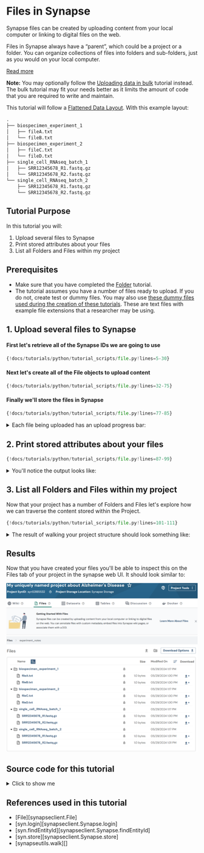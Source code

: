 # Files in Synapse
Synapse files can be created by uploading content from your local computer or linking to digital files on the web.

Files in Synapse always have a “parent”, which could be a project or a folder. You can organize collections of files into folders and sub-folders, just as you would on your local computer.

[Read more](../../explanations/domain_models_of_synapse.md#files)


**Note:** You may optionally follow the [Uploading data in bulk](./upload_data_in_bulk.md)
tutorial instead. The bulk tutorial may fit your needs better as it limits the amount
of code that you are required to write and maintain.


This tutorial will follow a [Flattened Data Layout](../../explanations/structuring_your_project.md#flattened-data-layout-example). With this example layout:
```
.
├── biospecimen_experiment_1
│   ├── fileA.txt
│   └── fileB.txt
├── biospecimen_experiment_2
│   ├── fileC.txt
│   └── fileD.txt
├── single_cell_RNAseq_batch_1
│   ├── SRR12345678_R1.fastq.gz
│   └── SRR12345678_R2.fastq.gz
└── single_cell_RNAseq_batch_2
    ├── SRR12345678_R1.fastq.gz
    └── SRR12345678_R2.fastq.gz
```

## Tutorial Purpose
In this tutorial you will:

1. Upload several files to Synapse
1. Print stored attributes about your files
1. List all Folders and Files within my project


## Prerequisites
* Make sure that you have completed the [Folder](./folder.md) tutorial.
* The tutorial assumes you have a number of files ready to upload. If you do not, create test or dummy files. You may also use [these dummy files used during the creation of these tutorials](https://github.com/Sage-Bionetworks/synapsePythonClient/tree/develop/docs/tutorials/sample_files/my_ad_project). These are text files with example file extensions that a researcher may be using.


## 1. Upload several files to Synapse

#### First let's retrieve all of the Synapse IDs we are going to use
```python
{!docs/tutorials/python/tutorial_scripts/file.py!lines=5-30}
```

#### Next let's create all of the File objects to upload content

```python
{!docs/tutorials/python/tutorial_scripts/file.py!lines=32-75}
```

#### Finally we'll store the files in Synapse

```python
{!docs/tutorials/python/tutorial_scripts/file.py!lines=77-85}
```


<details class="example">
  <summary>Each file being uploaded has an upload progress bar:</summary>

```
##################################################
 Uploading file to Synapse storage
##################################################

Uploading [####################]100.00%   2.0bytes/2.0bytes (1.8bytes/s) SRR12345678_R1.fastq.gz Done...
```

</details>


## 2. Print stored attributes about your files

```python
{!docs/tutorials/python/tutorial_scripts/file.py!lines=87-99}
```

<details class="example">
  <summary>You'll notice the output looks like:</summary>
```
My file ID is: syn53205687
The parent ID of my file is: syn53205629
I created my file on: 2023-12-28T21:55:17.971Z
The ID of the user that created my file is: 3481671
My file was last modified on: 2023-12-28T21:55:17.971Z
```
</details>


## 3. List all Folders and Files within my project

Now that your project has a number of Folders and Files let's explore how we can traverse the content stored within the Project.

```python
{!docs/tutorials/python/tutorial_scripts/file.py!lines=101-111}
```


<details class="example">
  <summary>The result of walking your project structure should look something like:</summary>
```
Directory (syn60109540): My uniquely named project about Alzheimer's Disease/biospecimen_experiment_1
Directory (syn60109543): My uniquely named project about Alzheimer's Disease/biospecimen_experiment_2
Directory (syn60109534): My uniquely named project about Alzheimer's Disease/single_cell_RNAseq_batch_1
Directory (syn60109537): My uniquely named project about Alzheimer's Disease/single_cell_RNAseq_batch_2
File (syn60115444): My uniquely named project about Alzheimer's Disease/biospecimen_experiment_1/fileA.txt
File (syn60115457): My uniquely named project about Alzheimer's Disease/biospecimen_experiment_1/fileB.txt
File (syn60115472): My uniquely named project about Alzheimer's Disease/biospecimen_experiment_2/fileC.txt
File (syn60115485): My uniquely named project about Alzheimer's Disease/biospecimen_experiment_2/fileD.txt
File (syn60115498): My uniquely named project about Alzheimer's Disease/single_cell_RNAseq_batch_1/SRR12345678_R1.fastq.gz
File (syn60115513): My uniquely named project about Alzheimer's Disease/single_cell_RNAseq_batch_1/SRR12345678_R2.fastq.gz
File (syn60115526): My uniquely named project about Alzheimer's Disease/single_cell_RNAseq_batch_2/SRR12345678_R1.fastq.gz
File (syn60115539): My uniquely named project about Alzheimer's Disease/single_cell_RNAseq_batch_2/SRR12345678_R2.fastq.gz
```
</details>


## Results
Now that you have created your files you'll be able to inspect this on the Files tab of your project in the synapse web UI. It should look similar to:

![file](./tutorial_screenshots/file.png)


## Source code for this tutorial

<details class="quote">
  <summary>Click to show me</summary>

```python
{!docs/tutorials/python/tutorial_scripts/file.py!}
```
</details>

## References used in this tutorial

- [File][synapseclient.File]
- [syn.login][synapseclient.Synapse.login]
- [syn.findEntityId][synapseclient.Synapse.findEntityId]
- [syn.store][synapseclient.Synapse.store]
- [synapseutils.walk][]

